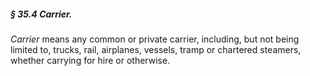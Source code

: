 ##### § 35.4 Carrier. #####

*Carrier* means any common or private carrier, including, but not being limited to, trucks, rail, airplanes, vessels, tramp or chartered steamers, whether carrying for hire or otherwise.